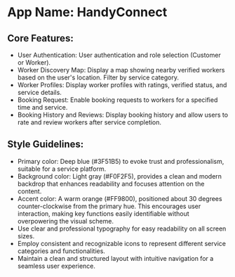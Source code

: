 # **App Name**: HandyConnect

## Core Features:

- User Authentication: User authentication and role selection (Customer or Worker).
- Worker Discovery Map: Display a map showing nearby verified workers based on the user's location. Filter by service category.
- Worker Profiles: Display worker profiles with ratings, verified status, and service details.
- Booking Request: Enable booking requests to workers for a specified time and service.
- Booking History and Reviews: Display booking history and allow users to rate and review workers after service completion.

## Style Guidelines:

- Primary color: Deep blue (#3F51B5) to evoke trust and professionalism, suitable for a service platform.
- Background color: Light gray (#F0F2F5), provides a clean and modern backdrop that enhances readability and focuses attention on the content.
- Accent color: A warm orange (#FF9800), positioned about 30 degrees counter-clockwise from the primary hue. This encourages user interaction, making key functions easily identifiable without overpowering the visual scheme.
- Use clear and professional typography for easy readability on all screen sizes.
- Employ consistent and recognizable icons to represent different service categories and functionalities.
- Maintain a clean and structured layout with intuitive navigation for a seamless user experience.